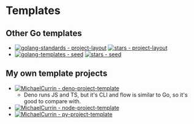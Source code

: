 # Templates

## Other Go templates

- [![golang-standards - project-layout](https://img.shields.io/static/v1?label=golang-standards&message=project-layout&color=blue&logo=github)](https://github.com/golang-standards/project-layout) [![stars - project-layout](https://img.shields.io/github/stars/golang-standards/project-layout?style=social)](https://github.com/golang-standards/project-layout)
- [![golang-templates - seed](https://img.shields.io/static/v1?label=golang-templates&message=seed&color=blue&logo=github)](https://github.com/golang-templates/seed) [![stars - seed](https://img.shields.io/github/stars/golang-templates/seed?style=social)](https://github.com/golang-templates/seed)


## My own template projects

- [![MichaelCurrin - deno-project-template](https://img.shields.io/static/v1?label=MichaelCurrin&message=deno-project-template&color=blue&logo=github)](https://github.com/MichaelCurrin/deno-project-template)
    - Deno runs JS and TS, but it's CLI and flow is similar to Go, so it's good to compare with.
- [![MichaelCurrin - node-project-template](https://img.shields.io/static/v1?label=MichaelCurrin&message=node-project-template&color=blue&logo=github)](https://github.com/MichaelCurrin/node-project-template)
- [![MichaelCurrin - py-project-template](https://img.shields.io/static/v1?label=MichaelCurrin&message=py-project-template&color=blue&logo=github)](https://github.com/MichaelCurrin/py-project-template)
